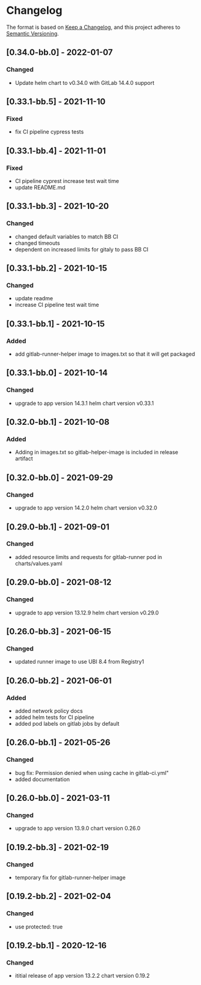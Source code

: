 # Changelog

The format is based on [Keep a Changelog](https://keepachangelog.com/en/1.0.0/), and this project adheres to [Semantic Versioning](https://semver.org/spec/v2.0.0.html).

## [0.34.0-bb.0] - 2022-01-07
### Changed
- Update helm chart to v0.34.0 with GitLab 14.4.0 support

## [0.33.1-bb.5] - 2021-11-10
### Fixed
- fix CI pipeline cypress tests

## [0.33.1-bb.4] - 2021-11-01
### Fixed
- CI pipeline cyprest increase test wait time
- update README.md

## [0.33.1-bb.3] - 2021-10-20
### Changed
- changed default variables to match BB CI
- changed timeouts
- dependent on increased limits for gitaly to pass BB CI

## [0.33.1-bb.2] - 2021-10-15
### Changed
- update readme
- increase CI pipeline test wait time

## [0.33.1-bb.1] - 2021-10-15
### Added
- add gitlab-runner-helper image to images.txt so that it will get packaged 

## [0.33.1-bb.0] - 2021-10-14
### Changed
- upgrade to app version 14.3.1 helm chart version v0.33.1 

## [0.32.0-bb.1] - 2021-10-08
### Added
- Adding in images.txt so gitlab-helper-image is included in release artifact

## [0.32.0-bb.0] - 2021-09-29
### Changed
- upgrade to app version 14.2.0 helm chart version v0.32.0

## [0.29.0-bb.1] - 2021-09-01
### Changed
- added resource limits and requests for gitlab-runner pod in charts/values.yaml

## [0.29.0-bb.0] - 2021-08-12
### Changed
- upgrade to app version 13.12.9 helm chart version v0.29.0

## [0.26.0-bb.3] - 2021-06-15
### Changed
- updated runner image to use UBI 8.4 from Registry1

## [0.26.0-bb.2] - 2021-06-01
### Added
- added network policy docs
- added helm tests for CI pipeline
- added pod labels on gitlab jobs by default

## [0.26.0-bb.1] - 2021-05-26
### Changed
- bug fix: Permission denied when using cache in gitlab-ci.yml"
- added documentation

## [0.26.0-bb.0] - 2021-03-11
### Changed
- upgrade to app version 13.9.0 chart version 0.26.0

## [0.19.2-bb.3] - 2021-02-19
### Changed
- temporary fix for gitlab-runner-helper image

## [0.19.2-bb.2] - 2021-02-04
### Changed
- use protected: true

## [0.19.2-bb.1] - 2020-12-16
### Changed
- ititial release of app version 13.2.2 chart version 0.19.2
